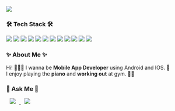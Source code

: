 <div algin="right">
<a href="https://hits.seeyoufarm.com"><img src="https://hits.seeyoufarm.com/api/count/incr/badge.svg?url=https%3A%2F%2Fgithub.com%2Fkdjun97&count_bg=%23FFB000&title_bg=%23555555&icon=&icon_color=%23E7E7E7&title=view&edge_flat=false"/></a>
</div>

### 🛠 Tech Stack 🛠

<p>
  <img src="https://img.shields.io/badge/C-A8B9CC?style=flat-square&logo=C&logoColor=white"/>
  <img src="https://img.shields.io/badge/C++-00599C?style=flat-square&logo=c%2B%2B&logoColor=white"/>
  <img src="https://img.shields.io/badge/CSharp-239120?style=flat-square&logo=CSharp&logoColor=white"/>
  <img src="https://img.shields.io/badge/Python-3776AB?style=flat-square&logo=Python&logoColor=white"/>
  <img src="https://img.shields.io/badge/Java-007396?style=flat-square&logo=Java&logoColor=white"/>
  <img src="https://img.shields.io/badge/CSS-1572B6?style=flat-square&logo=CSS3&logoColor=white"/>
  <img src="https://img.shields.io/badge/HTML-E34F26?style=flat-square&logo=HTML5&logoColor=white"/>
  <img src="https://img.shields.io/badge/JavaScript-F7DF1E?style=flat-square&logo=JavaScript&logoColor=white"/>
  <img src="https://img.shields.io/badge/Dart-0175C2?style=flat-square&logo=Dart&logoColor=white"/>
  <img src="https://img.shields.io/badge/Flutter-02569B?style=flat-square&logo=Flutter&logoColor=white"/>
  <img src="https://img.shields.io/badge/Docker-2496ED?style=flat-square&logo=Docker&logoColor=white"/>
  <img src="https://img.shields.io/badge/MySQL-4479A1?style=flat-square&logo=MySQL&logoColor=white"/>
</p>

### ✨ About Me ✨

Hi! 👩🏻‍💻 I wanna be **Mobile App Developer** using Android and IOS. 📱<br>
I enjoy playing the **piano** and **working out** at gym. 🎹💪

### 💬 Ask Me 💬

<p>
  <a href="https://www.instagram.com/jumy_dong/">
    <img src="http://img.shields.io/badge/-Instagram-black?style=flat&logo=Instagram&link=https://www.instagram.com/jumy_dong/"
         style="height : auto; margin-left : 10px; margin-right : 10px;"/>
  </a>
  <a href="https://kdjun97.github.io/">
    <img src="http://img.shields.io/badge/-Github%20Blog-655ced?style=flat&logo=github&link=https://kdjun97.github.io/"
         style="height : auto; margin-left : 10px; margin-right : 10px;"/>
  </a>
  <!--
  <a href=https://www.instagram.com/jumy_dong/>
    <img src="https://img.shields.io/badge/Instagram-E4405F?black-style=flat-square&logo=Instagram&logoColor=white"/>
  </a>
  -->
</p>

<!--
**kdjun97/kdjun97** is a ✨ _special_ ✨ repository because its `README.md` (this file) appears on your GitHub profile.

Here are some ideas to get you started:

- 🔭 I’m currently working on ...
- 🌱 I’m currently learning ...
- 👯 I’m looking to collaborate on ...
- 🤔 I’m looking for help with ...
- 💬 Ask me about ...
- 📫 How to reach me: ...
- 😄 Pronouns: ...
- ⚡ Fun fact: ...
-->
